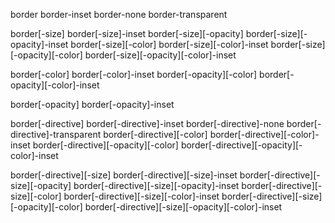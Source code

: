 border
border-inset
border-none
border-transparent

border[-size]
border[-size]-inset
border[-size][-opacity]
border[-size][-opacity]-inset
border[-size][-color]
border[-size][-color]-inset
border[-size][-opacity][-color]
border[-size][-opacity][-color]-inset

border[-color]
border[-color]-inset
border[-opacity][-color]
border[-opacity][-color]-inset

border[-opacity]
border[-opacity]-inset

border[-directive]
border[-directive]-inset
border[-directive]-none
border[-directive]-transparent
border[-directive][-color]
border[-directive][-color]-inset
border[-directive][-opacity][-color]
border[-directive][-opacity][-color]-inset

border[-directive][-size]
border[-directive][-size]-inset
border[-directive][-size][-opacity]
border[-directive][-size][-opacity]-inset
border[-directive][-size][-color]
border[-directive][-size][-color]-inset
border[-directive][-size][-opacity][-color]
border[-directive][-size][-opacity][-color]-inset
